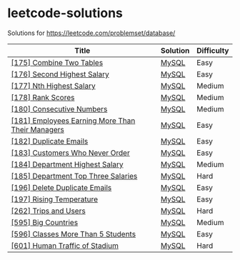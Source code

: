 leetcode-solutions
===================

Solutions for https://leetcode.com/problemset/database/

| Title | Solution | Difficulty |
| ----- | -------- | ---------- |
| [[175] Combine Two Tables](https://leetcode.com/problems/combine-two-tables/) | [MySQL](./175.CombineTwoTables/solution.sql) | Easy
| [[176] Second Highest Salary](https://leetcode.com/problems/second-highest-salary/) | [MySQL](./176.SecondHighestSalary/solution.sql) | Easy
| [[177] Nth Highest Salary](https://leetcode.com/problems/nth-highest-salary/) | [MySQL](./177.NthHighestSalary/solution.sql) | Medium
| [[178] Rank Scores](https://leetcode.com/problems/rank-scores/) | [MySQL](./178.RankScores/solution.sql) | Medium
| [[180] Consecutive Numbers](https://leetcode.com/problems/consecutive-numbers/) | [MySQL](./180.ConsecutiveNumbers/solution.sql) | Medium
| [[181] Employees Earning More Than Their Managers](https://leetcode.com/problems/employees-earning-more-than-their-managers/) | [MySQL](./181.EmployeesEarningMoreThanTheirManagers/solution.sql) | Easy
| [[182] Duplicate Emails](https://leetcode.com/problems/duplicate-emails/) | [MySQL](./182.DuplicateEmails/solution.sql) | Easy
| [[183] Customers Who Never Order](https://leetcode.com/problems/customers-who-never-order/) | [MySQL](./183.CustomersWhoNeverOrder/solution.sql) | Easy
| [[184] Department Highest Salary](https://leetcode.com/problems/department-highest-salary/) | [MySQL](./184.DepartmentHighestSalary/solution.sql) | Medium
| [[185] Department Top Three Salaries](https://leetcode.com/problems/department-top-three-salaries/) | [MySQL](./185.DepartmentTopThreeSalaries/solution.sql) | Hard
| [[196] Delete Duplicate Emails](https://leetcode.com/problems/delete-duplicate-emails/) | [MySQL](./196.DeleteDuplicateEmails/solution.sql) | Easy
| [[197] Rising Temperature](https://leetcode.com/problems/rising-temperature/) | [MySQL](./197.RisingTemperature/solution.sql) | Easy
| [[262] Trips and Users](https://leetcode.com/problems/trips-and-users/) | [MySQL](./262.TripsAndUsers/solution.sql) | Hard
| [[595] Big Countries](https://leetcode.com/problems/big-countries/) | [MySQL](./595.BigCountries/solution.sql) | Medium
| [[596] Classes More Than 5 Students](https://leetcode.com/problems/classes-more-than-5-students/) | [MySQL](./596.ClassesMoreThan5Students/solution.sql) | Easy
| [[601] Human Traffic of Stadium](https://leetcode.com/problems/human-traffic-of-stadium/) | [MySQL](./601.HumanTrafficOfStadium/solution.sql) | Hard
